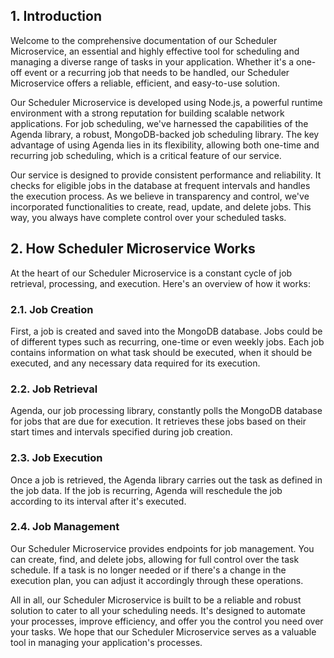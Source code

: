 ## 1. Introduction

Welcome to the comprehensive documentation of our Scheduler Microservice, an essential and highly effective tool for scheduling and managing a diverse range of tasks in your application. Whether it's a one-off event or a recurring job that needs to be handled, our Scheduler Microservice offers a reliable, efficient, and easy-to-use solution.

Our Scheduler Microservice is developed using Node.js, a powerful runtime environment with a strong reputation for building scalable network applications. For job scheduling, we've harnessed the capabilities of the Agenda library, a robust, MongoDB-backed job scheduling library. The key advantage of using Agenda lies in its flexibility, allowing both one-time and recurring job scheduling, which is a critical feature of our service.

Our service is designed to provide consistent performance and reliability. It checks for eligible jobs in the database at frequent intervals and handles the execution process. As we believe in transparency and control, we've incorporated functionalities to create, read, update, and delete jobs. This way, you always have complete control over your scheduled tasks.

## 2. How Scheduler Microservice Works

At the heart of our Scheduler Microservice is a constant cycle of job retrieval, processing, and execution. Here's an overview of how it works:

### 2.1. Job Creation

First, a job is created and saved into the MongoDB database. Jobs could be of different types such as recurring, one-time or even weekly jobs. Each job contains information on what task should be executed, when it should be executed, and any necessary data required for its execution.

### 2.2. Job Retrieval

Agenda, our job processing library, constantly polls the MongoDB database for jobs that are due for execution. It retrieves these jobs based on their start times and intervals specified during job creation.

### 2.3. Job Execution

Once a job is retrieved, the Agenda library carries out the task as defined in the job data. If the job is recurring, Agenda will reschedule the job according to its interval after it's executed.

### 2.4. Job Management

Our Scheduler Microservice provides endpoints for job management. You can create, find, and delete jobs, allowing for full control over the task schedule. If a task is no longer needed or if there's a change in the execution plan, you can adjust it accordingly through these operations.

All in all, our Scheduler Microservice is built to be a reliable and robust solution to cater to all your scheduling needs. It's designed to automate your processes, improve efficiency, and offer you the control you need over your tasks. We hope that our Scheduler Microservice serves as a valuable tool in managing your application's processes.

